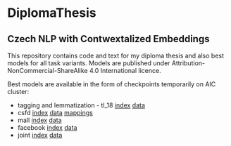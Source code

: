 # DiplomaThesis
## Czech NLP with Contwextalized Embeddings

This repository contains code and text for my diploma thesis and also best models for all task variants. Models are published under Attribution-NonCommercial-ShareAlike 4.0 International licence.

Best models are available in the form of checkpoints temporarily on AIC cluster:
* tagging and lemmatization - tl_18 [index](aic.ufal.mff.cuni.cz/~doubrap1/ch18.index) [data](aic.ufal.mff.cuni.cz/~doubrap1/ch18.data-00000-of-00001)
* csfd [index](aic.ufal.mff.cuni.cz/~doubrap1/sentiment_analysis.py-2021-07-05_115521-a=16,bs=2,b=...index) [data](aic.ufal.mff.cuni.cz/~doubrap1/sentiment_analysis.py-2021-07-05_115521-a=16,bs=2,b=...data-00000-of-00001) [mappings](aic.ufal.mff.cuni.cz/~doubrap1/mappings.pickle)
* mall [index](aic.ufal.mff.cuni.cz/~doubrap1/sentiment_analysis.py-2021-06-08_234151-a=12,bs=4,b=...index) [data](aic.ufal.mff.cuni.cz/~doubrap1/sentiment_analysis.py-2021-06-08_234151-a=12,bs=4,b=...data-00000-of-00001)
* facebook [index](aic.ufal.mff.cuni.cz/~doubrap1/sentiment_analysis.py-2021-06-08_172844-a=12,bs=4,b=...index) [data](aic.ufal.mff.cuni.cz/~doubrap1/sentiment_analysis.py-2021-06-08_172844-a=12,bs=4,b=...data-00000-of-00001)
* joint [index](aic.ufal.mff.cuni.cz/~doubrap1/sentiment_analysis.py-2021-07-02_181019-a=32,bs=1,b=...index) [data](aic.ufal.mff.cuni.cz/~doubrap1/sentiment_analysis.py-2021-07-02_181019-a=32,bs=1,b=...data-00000-of-00001)

